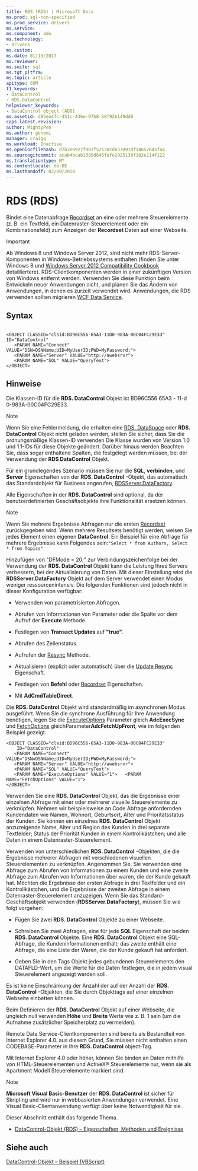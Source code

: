 ```yaml
---
title: RDS (RDS) | Microsoft Docs
ms.prod: sql-non-specified
ms.prod_service: drivers
ms.service: 
ms.component: ado
ms.technology:
- drivers
ms.custom: 
ms.date: 01/19/2017
ms.reviewer: 
ms.suite: sql
ms.tgt_pltfrm: 
ms.topic: article
apitype: COM
f1_keywords:
- DataControl
- RDS.DataControl
helpviewer_keywords:
- DataControl object [ADO]
ms.assetid: d85ea4fc-451c-436e-97b8-58f92b149dd0
caps.latest.revision: 
author: MightyPen
ms.author: genemi
manager: craigg
ms.workload: Inactive
ms.openlocfilehash: d7b3e0927f902f52138cdb37091df14652845fa4
ms.sourcegitcommit: acab4bcab1385d645fafe2925130f102e114f122
ms.translationtype: MT
ms.contentlocale: de-DE
ms.lasthandoff: 02/09/2018
---
```

# <a name="datacontrol-object-rds"></a>RDS (RDS)
Bindet eine Datenabfrage [Recordset](../../../ado/reference/ado-api/recordset-object-ado.md) an eine oder mehrere Steuerelemente (z. B. ein Textfeld, ein Datenraster-Steuerelement oder ein Kombinationsfeld) zum Anzeigen der **Recordset** Daten auf einer Webseite.  
  
> [!IMPORTANT]
>  Ab Windows 8 und Windows Server 2012, sind nicht mehr RDS-Server-Komponenten in Windows-Betriebssystems enthalten (finden Sie unter Windows 8 und [Windows Server 2012 Compatibility Cookbook](https://www.microsoft.com/en-us/download/details.aspx?id=27416) detailliertere). RDS-Clientkomponenten werden in einer zukünftigen Version von Windows entfernt werden. Verwenden Sie diese Funktion beim Entwickeln neuer Anwendungen nicht, und planen Sie das Ändern von Anwendungen, in denen es zurzeit verwendet wird. Anwendungen, die RDS verwenden sollten migrieren [WCF Data Service](http://go.microsoft.com/fwlink/?LinkId=199565).  
  
## <a name="syntax"></a>Syntax  
  
```  
  
<OBJECT CLASSID="clsid:BD96C556-65A3-11D0-983A-00C04FC29E33" ID="DataControl"  
   <PARAM NAME="Connect" VALUE="DSN=DSNName;UID=MyUserID;PWD=MyPassword;">  
   <PARAM NAME="Server" VALUE="http://awebsrvr">  
   <PARAM NAME="SQL" VALUE="QueryText">  
</OBJECT>  
```  
  
## <a name="remarks"></a>Hinweise  
 Die Klassen-ID für die **RDS. DataControl** Objekt ist BD96C556 65A3 - 11-d 0-983A-00C04FC29E33.  
  
> [!NOTE]
>  Wenn Sie eine Fehlermeldung, die erhalten eine [RDS. DataSpace](../../../ado/reference/rds-api/dataspace-object-rds.md) oder **RDS. DataControl** Objekt nicht geladen werden, stellen Sie sicher, dass Sie die ordnungsmäßige Klassen-ID verwenden Die Klasse wurden von Version 1.0 und 1.1-IDs für diese Objekte geändert. Darüber hinaus werden Beachten Sie, dass sogar enthaltene Spalten, die festgelegt werden müssen, bei der Verwendung der **RDS DataControl** Objekt.  
  
 Für ein grundlegendes Szenario müssen Sie nur die **SQL**, **verbinden**, und **Server** Eigenschaften von der **RDS. DataControl** -Objekt, das automatisch das Standardobjekt für Business angerufen, [RDSServer.DataFactory](../../../ado/reference/rds-api/datafactory-object-rdsserver.md).  
  
 Alle Eigenschaften in der **RDS. DataControl** sind optional, da der benutzerdefinierten Geschäftsobjekte ihre Funktionalität ersetzen können.  
  
> [!NOTE]
>  Wenn Sie mehrere Ergebnisse Abfragen nur die ersten [Recordset](../../../ado/reference/ado-api/recordset-object-ado.md) zurückgegeben wird. Wenn mehrere Resultsets benötigt werden, weisen Sie jedes Element einen eigenen **DataControl**. Ein Beispiel für eine Abfrage für mehrere Ergebnisse kann Folgendes sein:`"Select * from Authors, Select * from Topics"`  
  
 Hinzufügen von "DFMode = 20;" zur Verbindungszeichenfolge bei der Verwendung der **RDS. DataControl** Objekt kann die Leistung Ihres Servers verbessern, bei der Aktualisierung von Daten. Mit dieser Einstellung wird die **RDSServer.DataFactory** Objekt auf dem Server verwendet einen Modus weniger ressourcenintensiv. Die folgenden Funktionen sind jedoch nicht in dieser Konfiguration verfügbar:  
  
-   Verwenden von parametrisierten Abfragen.  
  
-   Abrufen von Informationen von Parameter oder die Spalte vor dem Aufruf der **Execute** Methode.  
  
-   Festlegen von **Transact Updates** auf **"true"**.  
  
-   Abrufen des Zeilenstatus.  
  
-   Aufrufen der [Resync](../../../ado/reference/ado-api/resync-method.md) Methode.  
  
-   Aktualisieren (explizit oder automatisch) über die [Update Resync](../../../ado/reference/ado-api/update-resync-property-dynamic-ado.md) Eigenschaft.  
  
-   Festlegen von **Befehl** oder [Recordset](../../../ado/reference/rds-api/recordset-sourcerecordset-properties-rds.md) Eigenschaften.  
  
-   Mit **AdCmdTableDirect**.  
  
 Die **RDS. DataControl** Objekt wird standardmäßig im asynchronen Modus ausgeführt. Wenn Sie die synchrone Ausführung für Ihre Anwendung benötigen, legen Sie die [ExecuteOptions](../../../ado/reference/rds-api/executeoptions-property-rds.md) Parameter gleich **AdcExecSync** und [FetchOptions](../../../ado/reference/rds-api/fetchoptions-property-rds.md) gleichParameter**AdcFetchUpFront**, wie im folgenden Beispiel gezeigt.  
  
```  
<OBJECT CLASSID="clsid:BD96C556-65A3-11D0-983A-00C04FC29E33"   
    ID="DataControl"  
   <PARAM NAME="Connect" VALUE="DSN=DSNName;UID=MyUserID;PWD=MyPassword;">  
   <PARAM NAME="Server" VALUE="http://awebsrvr">  
   <PARAM NAME="SQL" VALUE="QueryText">  
   <PARAM NAME="ExecuteOptions" VALUE="1">   <PARAM NAME="FetchOptions" VALUE="1">  
</OBJECT>  
```  
  
 Verwenden Sie eine **RDS. DataControl** Objekt, das die Ergebnisse einer einzelnen Abfrage mit einer oder mehrerer visuelle Steuerelemente zu verknüpfen. Nehmen wir beispielsweise an Code Abfrage anfordernden Kundendaten wie Namen, Wohnort, Geburtsort, Alter und Prioritätsstatus der Kunden. Sie können ein einzelnes **RDS. DataControl** Objekt anzuzeigende Name, Alter und Region des Kunden in drei separate Textfelder; Status der Priorität Kunden in einem Kontrollkästchen; und alle Daten in einem Datenraster-Steuerelement.  
  
 Verwenden von unterschiedlichen **RDS. DataControl** -Objekten, die die Ergebnisse mehrerer Abfragen mit verschiedenen visuellen Steuerelementen zu verknüpfen. Angenommen Sie, Sie verwenden eine Abfrage zum Abrufen von Informationen zu einem Kunden und eine zweite Abfrage zum Abrufen von Informationen über waren, die der Kunde gekauft hat. Möchten die Ergebnisse der ersten Abfrage in drei Textfelder und ein Kontrollkästchen, und die Ergebnisse der zweiten Abfrage in einem Datenraster-Steuerelement anzuzeigen. Wenn Sie das Standard-Geschäftsobjekt verwenden (**RDSServer.DataFactory**), müssen Sie wie folgt vorgehen:  
  
-   Fügen Sie zwei **RDS. DataControl** Objekte zu einer Webseite.  
  
-   Schreiben Sie zwei Abfragen, eine für jede **SQL** Eigenschaft der beiden **RDS. DataControl** Objekte. Eine **RDS. DataControl** Objekt eine SQL-Abfrage, die Kundeninformationen enthält; das zweite enthält eine Abfrage, die eine Liste der Waren, die der Kunde gekauft hat anfordert.  
  
-   Geben Sie in den Tags Objekt jedes gebundenen Steuerelements den DATAFLD-Wert, um die Werte für die Daten festlegen, die in jedem visual Steuerelement angezeigt werden soll.  
  
 Es ist keine Einschränkung der Anzahl der auf der Anzahl der **RDS. DataControl** -Objekten, die Sie durch Objekttags auf einer einzelnen Webseite einbetten können.  
  
 Beim Definieren der **RDS. DataControl** Objekt auf einer Webseite, die ungleich null verwenden **Höhe** und **Breite** Werte wie z. B. 1 sein (um die Aufnahme zusätzlicher Speicherplatz zu vermeiden).  
  
 Remote Data Service-Clientkomponenten sind bereits als Bestandteil von Internet Explorer 4.0. aus diesem Grund, Sie müssen nicht enthalten einen CODEBASE-Parameter in Ihre **RDS. DataControl** object-Tag.  
  
 Mit Internet Explorer 4.0 oder höher, können Sie binden an Daten mithilfe von HTML-Steuerelementen und ActiveX® Steuerelemente nur, wenn sie als Apartment Modell Steuerelemente markiert sind.  
  
> [!NOTE]
>  **Microsoft Visual Basic-Benutzer** der **RDS. DataControl** ist sicher für Skripting und wird nur in webbasierten Anwendungen verwendet. Eine Visual Basic-Clientanwendung verfügt über keine Notwendigkeit für sie.  
  
 Dieser Abschnitt enthält das folgende Thema.  
  
-   [DataControl-Objekt (RDS) – Eigenschaften, Methoden und Ereignisse](../../../ado/reference/rds-api/datacontrol-object-rds-properties-methods-and-events.md)  
  
## <a name="see-also"></a>Siehe auch  
 [DataControl-Objekt – Beispiel (VBScript)](../../../ado/reference/rds-api/datacontrol-object-example-vbscript.md)






















